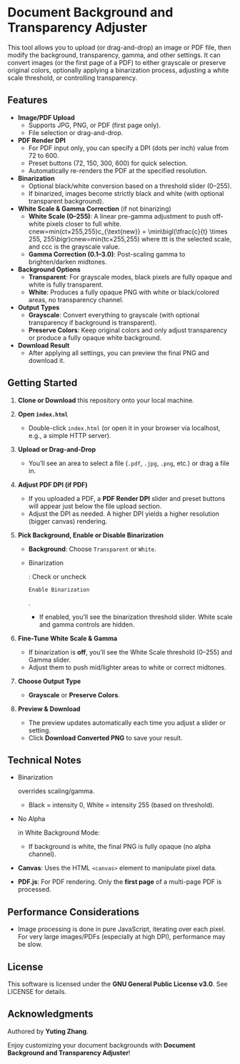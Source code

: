 # Document Background and Transparency Adjuster

This tool allows you to upload (or drag-and-drop) an image or PDF file, then modify the background, transparency, gamma, and other settings. It can convert images (or the first page of a PDF) to either grayscale or preserve original colors, optionally applying a binarization process, adjusting a white scale threshold, or controlling transparency.

## Features

- **Image/PDF Upload**
  - Supports JPG, PNG, or PDF (first page only).
  - File selection or drag-and-drop.
- **PDF Render DPI**
  - For PDF input only, you can specify a DPI (dots per inch) value from 72 to 600.
  - Preset buttons (72, 150, 300, 600) for quick selection.
  - Automatically re-renders the PDF at the specified resolution.
- **Binarization**
  - Optional black/white conversion based on a threshold slider (0–255).
  - If binarized, images become strictly black and white (with optional transparent background).
- **White Scale & Gamma Correction** (if not binarizing)
  - **White Scale (0–255)**: A linear pre-gamma adjustment to push off-white pixels closer to full white. cnew=min⁡(ct×255,255)c_{\text{new}} = \min\bigl(\tfrac{c}{t} \times 255, 255\bigr)cnew=min(tc×255,255) where ttt is the selected scale, and ccc is the grayscale value.
  - **Gamma Correction (0.1–3.0)**: Post-scaling gamma to brighten/darken midtones.
- **Background Options**
  - **Transparent**: For grayscale modes, black pixels are fully opaque and white is fully transparent.
  - **White**: Produces a fully opaque PNG with white or black/colored areas, no transparency channel.
- **Output Types**
  - **Grayscale**: Convert everything to grayscale (with optional transparency if background is transparent).
  - **Preserve Colors**: Keep original colors and only adjust transparency or produce a fully opaque white background.
- **Download Result**
  - After applying all settings, you can preview the final PNG and download it.

## Getting Started

1. **Clone or Download** this repository onto your local machine.

2. **Open `index.html`**

   - Double-click `index.html` (or open it in your browser via localhost, e.g., a simple HTTP server).

3. **Upload or Drag-and-Drop**

   - You’ll see an area to select a file (`.pdf`, `.jpg`, `.png`, etc.) or drag a file in.

4. **Adjust PDF DPI (if PDF)**

   - If you uploaded a PDF, a **PDF Render DPI** slider and preset buttons will appear just below the file upload section.
   - Adjust the DPI as needed. A higher DPI yields a higher resolution (bigger canvas) rendering.

5. **Pick Background, Enable or Disable Binarization**

   - **Background**: Choose `Transparent` or `White`.

   - Binarization

     : Check or uncheck 

     ```
     Enable Binarization
     ```

     .

     - If enabled, you’ll see the binarization threshold slider. White scale and gamma controls are hidden.

6. **Fine-Tune White Scale & Gamma**

   - If binarization is **off**, you’ll see the White Scale threshold (0–255) and Gamma slider.
   - Adjust them to push mid/lighter areas to white or correct midtones.

7. **Choose Output Type**

   - **Grayscale** or **Preserve Colors**.

8. **Preview & Download**

   - The preview updates automatically each time you adjust a slider or setting.
   - Click **Download Converted PNG** to save your result.

## Technical Notes

- Binarization

   overrides scaling/gamma.

  - Black = intensity 0, White = intensity 255 (based on threshold).

- No Alpha

   in White Background Mode:

  - If background is white, the final PNG is fully opaque (no alpha channel).

- **Canvas**: Uses the HTML `<canvas>` element to manipulate pixel data.

- **PDF.js**: For PDF rendering. Only the **first page** of a multi-page PDF is processed.

## Performance Considerations

- Image processing is done in pure JavaScript, iterating over each pixel. For very large images/PDFs (especially at high DPI), performance may be slow.

## License

This software is licensed under the **GNU General Public License v3.0**. See LICENSE for details.

## Acknowledgments

Authored by **Yuting Zhang**.

Enjoy customizing your document backgrounds with **Document Background and Transparency Adjuster**!
